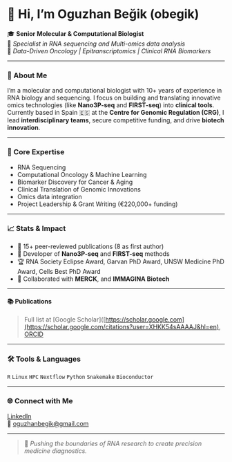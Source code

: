 
# 👋 Hi, I’m Oguzhan Beğik (obegik)

🎓 **Senior Molecular & Computational Biologist**  
🔬 *Specialist in RNA sequencing and Multi-omics data analysis*  
🧬 *Data-Driven Oncology | Epitranscriptomics | Clinical RNA Biomarkers*

---

### 🚀 About Me
I’m a molecular and computational biologist with 10+ years of experience in RNA biology and sequencing. I focus on building and translating innovative omics technologies (like **Nano3P-seq** and **FIRST-seq**) into **clinical tools**. Currently based in Spain 🇪🇸 at the **Centre for Genomic Regulation (CRG)**, I lead **interdisciplinary teams**, secure competitive funding, and drive **biotech innovation**.

---

### 🔧 Core Expertise
- RNA Sequencing
- Computational Oncology & Machine Learning
- Biomarker Discovery for Cancer & Aging
- Clinical Translation of Genomic Innovations
- Omics data integration
- Project Leadership & Grant Writing (€220,000+ funding)

---

### 📈 Stats & Impact
- 📝 15+ peer-reviewed publications (8 as first author)
- 🧪 Developer of **Nano3P-seq** and **FIRST-seq** methods
- 🏆 RNA Society Eclipse Award, Garvan PhD Award, UNSW Medicine PhD Award, Cells Best PhD Award
- 🤝 Collaborated with **MERCK**, and **IMMAGINA Biotech**

---


#### 📚 Publications
> Full list at [Google Scholar]([https://scholar.google.com](https://scholar.google.com/citations?user=XHKK54sAAAAJ&hl=en), [ORCID](https://orcid.org/0000-0002-8663-4586)

---

### 🛠 Tools & Languages
`R` `Linux` `HPC` `Nextflow` `Python` `Snakemake` `Bioconductor` 

---

### 🌐 Connect with Me
[LinkedIn](https://linkedin.com/in/oguzhanbegik)  
📧 oguzhanbegik@gmail.com

---


> 🔬 *Pushing the boundaries of RNA research to create precision medicine diagnostics.*
